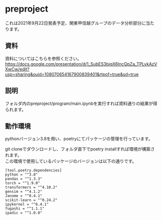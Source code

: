 # preproject
これは2021年9月22日発表予定、関東甲信越グループのデータ分析部分に当たります。  
## 資料
資料についてはこちらを参照ください。
https://docs.google.com/presentation/d/1_SubES3biqX6IncQpZa_TPLvkAzVXwCw/edit?usp=sharing&ouid=108070654167900839401&rtpof=true&sd=true
## 説明
フォルダ内のpreproject/program/main.ipynbを実行すれば資料通りの結果が得られます。  
## 動作環境
pythonバージョン3.8を用い、poetryにてパッケージの管理を行っています。

git cloneでダウンロードし、フォルダ直下でpoetry installすれば環境が構築されます。  
この環境で使用しているパッケージのバージョンは以下の通りです。
```
[tool.poetry.dependencies]
python = "^3.8"
pandas = "^1.3.3"
torch = "^1.9.0"
transformers = "^4.10.2"
gensim = "^4.1.2"
Janome = "^0.4.1"
scikit-learn = "^0.24.2"
ipykernel = "^6.4.1"
fugashi = "^1.1.1"
ipadic = "^1.0.0"
```
